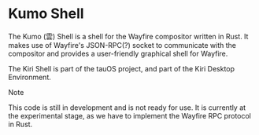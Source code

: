 # Kumo Shell

The Kumo (雲) Shell is a shell for the Wayfire compositor written in Rust. It makes use of Wayfire's JSON-RPC(?) socket to communicate with the compositor and provides a user-friendly graphical shell for Wayfire.

The Kiri Shell is part of the tauOS project, and part of the Kiri Desktop Environment.

> [!NOTE]
> This code is still in development and is not ready for use.
> It is currently at the experimental stage, as we have to implement the Wayfire RPC protocol in Rust.
